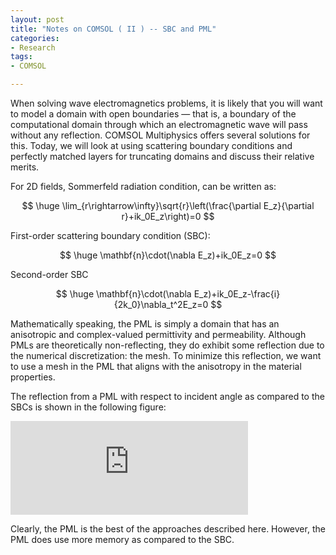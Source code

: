 ```yaml
---
layout: post
title: "Notes on COMSOL ( II ) -- SBC and PML"
categories:
- Research
tags:
- COMSOL

---
```


When solving wave electromagnetics problems, it is likely that you will want to model a domain with open boundaries — that is, a boundary of the computational domain through which an electromagnetic wave will pass without any reflection. COMSOL Multiphysics offers several solutions for this. Today, we will look at using scattering boundary conditions and perfectly matched layers for truncating domains and discuss their relative merits.

For 2D fields, Sommerfeld radiation condition, can be written as:

$$
\huge
\lim_{r\rightarrow\infty}\sqrt{r}\left(\frac{\partial E_z}{\partial r}+ik_0E_z\right)=0
$$

First-order scattering boundary condition (SBC):

$$
\huge
\mathbf{n}\cdot(\nabla E_z)+ik_0E_z=0
$$

Second-order SBC

$$
\huge
\mathbf{n}\cdot(\nabla E_z)+ik_0E_z-\frac{i}{2k_0}\nabla_t^2E_z=0
$$

Mathematically speaking, the PML is simply a domain that has an anisotropic and complex-valued permittivity and permeability. Although PMLs are theoretically non-reflecting, they do exhibit some reflection due to the numerical discretization: the mesh. To minimize this reflection, we want to use a mesh in the PML that aligns with the anisotropy in the material properties. 

The reflection from a PML with respect to incident angle as compared to the SBCs is shown in the following figure:

<iframe src="https://onedrive.live.com/embed?cid=0769DCB84E94551A&resid=769DCB84E94551A%2165932&authkey=ADUHleFwoEOq1b0" width="380" frameborder="0" scrolling="no"></iframe>

Clearly, the PML is the best of the approaches described here. However, the PML does use more memory as compared to the SBC.
